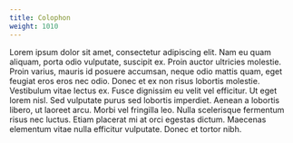 ```yaml
---
title: Colophon
weight: 1010
---
```


Lorem ipsum dolor sit amet, consectetur adipiscing elit. Nam eu quam aliquam, porta odio vulputate, suscipit ex. Proin auctor ultricies molestie. Proin varius, mauris id posuere accumsan, neque odio mattis quam, eget feugiat eros eros nec odio. Donec et ex non risus lobortis molestie. Vestibulum vitae lectus ex. Fusce dignissim eu velit vel efficitur. Ut eget lorem nisl. Sed vulputate purus sed lobortis imperdiet. Aenean a lobortis libero, ut laoreet arcu. Morbi vel fringilla leo. Nulla scelerisque fermentum risus nec luctus. Etiam placerat mi at orci egestas dictum. Maecenas elementum vitae nulla efficitur vulputate. Donec et tortor nibh.
